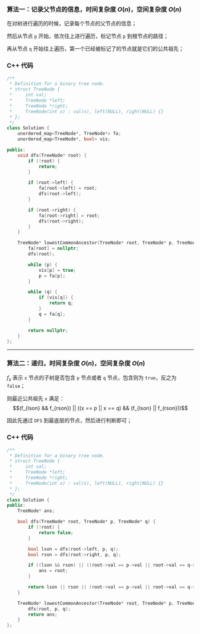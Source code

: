 ### 算法一：记录父节点的信息，时间复杂度 $O(n)$，空间复杂度 $O(n)$

在对树进行遍历的时候，记录每个节点的父节点的信息；

然后从节点 `p` 开始，依次往上进行遍历，标记节点 `p` 到根节点的路径；

再从节点 `q` 开始往上遍历，第一个已经被标记了的节点就是它们的公共祖先；

### C++ 代码
```c++
/**
 * Definition for a binary tree node.
 * struct TreeNode {
 *     int val;
 *     TreeNode *left;
 *     TreeNode *right;
 *     TreeNode(int x) : val(x), left(NULL), right(NULL) {}
 * };
 */
class Solution {
    unordered_map<TreeNode*, TreeNode*> fa;
    unordered_map<TreeNode*, bool> vis;

public:
    void dfs(TreeNode* root) {
        if (!root) {
            return;
        }

        if (root->left) {
            fa[root->left] = root;
            dfs(root->left);
        }

        if (root->right) {
            fa[root->right] = root;
            dfs(root->right);
        }
    }

    TreeNode* lowestCommonAncestor(TreeNode* root, TreeNode* p, TreeNode* q) {
        fa[root] = nullptr;
        dfs(root);

        while (p) {
            vis[p] = true;
            p = fa[p];
        }

        while (q) {
            if (vis[q]) {
                return q;
            }
            q = fa[q];
        }

        return nullptr;
    }
};
```

---

### 算法二：递归，时间复杂度 $O(n)$，空间复杂度 $O(n)$

$f_x$ 表示 `x` 节点的子树是否包含 `p` 节点或者 `q` 节点，包含则为 `true`，反之为 `false`；

则最近公共祖先 `x` 满足：$$(f_{lson} && f_{rson}) || ((x == p || x == q) && (f_{lson} || f_{rson}))$$

因此先通过 `DFS` 到最底层的节点，然后进行判断即可；

### C++ 代码
```c++
/**
 * Definition for a binary tree node.
 * struct TreeNode {
 *     int val;
 *     TreeNode *left;
 *     TreeNode *right;
 *     TreeNode(int x) : val(x), left(NULL), right(NULL) {}
 * };
 */
class Solution {
public:
    TreeNode* ans;

    bool dfs(TreeNode* root, TreeNode* p, TreeNode* q) {
        if (!root) {
            return false;
        }

        bool lson = dfs(root->left, p, q);
        bool rson = dfs(root->right, p, q);

        if ((lson && rson) || ((root->val == p->val || root->val == q->val) && (lson || rson))) {
            ans = root;
        }

        return lson || rson || (root->val == p->val || root->val == q->val);
    }

    TreeNode* lowestCommonAncestor(TreeNode* root, TreeNode* p, TreeNode* q) {
        dfs(root, p, q);
        return ans;
    }
};
```

